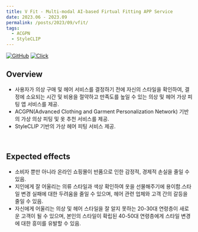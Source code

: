 ```yaml
---
title: V Fit - Multi-modal AI-based Firtual Fitting APP Service
date: 2023.06 - 2023.09
permalink: /posts/2023/09/vfit/
tags:
  - ACGPN
  - StyleCLIP
---
```


[![GitHub](https://img.icons8.com/ios-glyphs/30/000000/github.png)](https://github.com/VIP-Projects/V-Fit) [![Click](https://img.icons8.com/?size=100&id=11202&format=png&color=000000)](https://kossa.kr/materials/2023/ossp/index.html)


## Overview
- 사용자가 의상 구매 및 헤어 서비스를 결정하기 전에 자신의 스타일을 확인하여, 결정에 소요되는 시간 및 비용을 절약하고 만족도를 높일 수 있는 의상 및 헤어 가상 피팅 앱 서비스를 제공.
- ACGPN(Advanced Clothing and Garment Personalization Network) 기반의 가상 의상 피팅 및 옷 추천 서비스를 제공.
- StyleCLIP 기반의 가상 헤어 피팅 서비스 제공.

<br>

## Expected effects
- 소비자 뿐만 아니라 온라인 쇼핑몰이 반품으로 인한 감정적, 경제적 손실을 줄일 수 있음.
- 지인에게 잘 어울리는 의류 스타일과 색상 확인하여 옷을 선물해주기에 용이함.스타일 변경 실패에 대한 두려움을 줄일 수 있으며, 헤어 관련 업체와 고객 간의 갈등을 줄일 수 있음.
- 자신에게 어울리는 의상 및 헤어 스타일을 잘 알지 못하는 20-30대 연령층이 새로운 고객이 될 수 있으며, 본인의 스타일이 확립된 40-50대 연령층에게 스타일 변경에 대한 흥미를 유발할 수 있음.